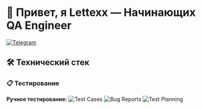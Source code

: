 # 👋 Привет, я Lettexx — Начинающих QA Engineer
[![Telegram](https://img.shields.io/badge/Telegram-26A5E4?style=flat&logo=telegram&logoColor=white)](https://t.me/lettexx_A)

## 🛠️ Технический стек

### 📋 Тестирование
**Ручное тестирование:** 
![Test Cases](https://img.shields.io/badge/Test_Cases-✓-green)
![Bug Reports](https://img.shields.io/badge/Bug_Reports-✓-green)
![Test Planning](https://img.shields.io/badge/Test_Planning-✓-green)